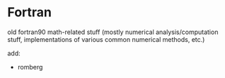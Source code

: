 # Fortran
old fortran90 math-related stuff (mostly numerical analysis/computation stuff, implementations of various common numerical methods, etc.)


add:
- romberg
